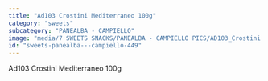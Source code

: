 ```yaml
---
title: "Ad103 Crostini Mediterraneo 100g"
category: "sweets"
subcategory: "PANEALBA - CAMPIELLO"
image: "media/7 SWEETS SNACKS/PANEALBA - CAMPIELLO PICS/AD103_Crostini Mediterraneo 100g.png"
id: "sweets-panealba---campiello-449"
---
```


Ad103 Crostini Mediterraneo 100g
